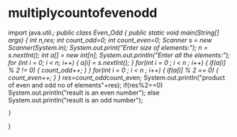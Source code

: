 # multiplycountofevenodd
import java.util.*;
public class Even_Odd
{
    public static void main(String[] args) 
    {
        int n,res;
        int count_odd=0;
        int count_even=0;
        Scanner s = new Scanner(System.in);
        System.out.print("Enter size of elements:");
        n = s.nextInt();
        int a[] = new int[n];
        System.out.println("Enter all the elements:");
        for (int i = 0; i < n; i++) 
        {
            a[i] = s.nextInt();
        }
        for(int i = 0 ; i < n ; i++)
        {
            if(a[i] % 2 != 0)
            {
              count_odd++;
            }
        }
        for(int i = 0 ; i < n ; i++)
        {
            if(a[i] % 2 == 0)
            {
              count_even++;
            }
        }
        res=count_odd*count_even;
        System.out.println("product of even and odd no of elements"+res);
        if(res%2==0)
        System.out.println("result is an even number");
        else
        System.out.println("result is an odd number");
        
        
    }
}
